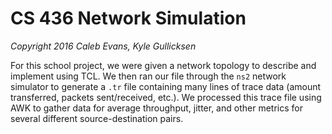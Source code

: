 # CS 436 Network Simulation
*Copyright 2016 Caleb Evans, Kyle Gullicksen*

For this school project, we were given a network topology to describe and
implement using TCL. We then ran our file through the `ns2` network simulator to
generate a `.tr` file containing many lines of trace data (amount transferred,
packets sent/received, etc.). We processed this trace file using AWK to gather
data for average throughput, jitter, and other metrics for several different
source-destination pairs.

